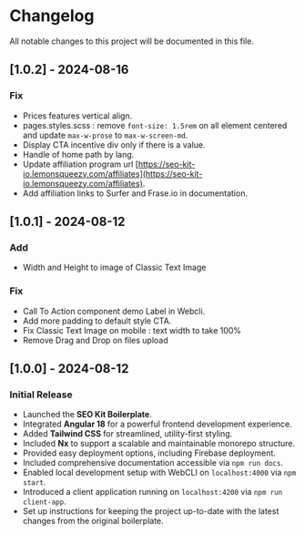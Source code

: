 # Changelog

All notable changes to this project will be documented in this file.

## [1.0.2] - 2024-08-16

### Fix

- Prices features vertical align.
- pages.styles.scss : remove `font-size: 1.5rem` on all element centered and update `max-w-prose` to `max-w-screen-md`.
- Display CTA incentive div only if there is a value.
- Handle of home path by lang.
- Update affiliation program url [https://seo-kit-io.lemonsqueezy.com/affiliates](https://seo-kit-io.lemonsqueezy.com/affiliates).
- Add affiliation links to Surfer and Frase.io in documentation.

## [1.0.1] - 2024-08-12

### Add

- Width and Height to image of Classic Text Image

### Fix

- Call To Action component demo Label in Webcli.
- Add more padding to default style CTA.
- Fix Classic Text Image on mobile : text width to take 100%
- Remove Drag and Drop on files upload


## [1.0.0] - 2024-08-12

### Initial Release

- Launched the **SEO Kit Boilerplate**.
- Integrated **Angular 18** for a powerful frontend development experience.
- Added **Tailwind CSS** for streamlined, utility-first styling.
- Included **Nx** to support a scalable and maintainable monorepo structure.
- Provided easy deployment options, including Firebase deployment.
- Included comprehensive documentation accessible via `npm run docs`.
- Enabled local development setup with WebCLI on `localhost:4000` via `npm start`.
- Introduced a client application running on `localhost:4200` via `npm run client-app`.
- Set up instructions for keeping the project up-to-date with the latest changes from the original boilerplate.

